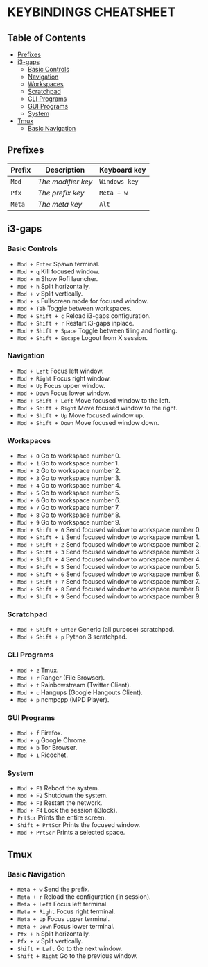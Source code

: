# KEYBINDINGS CHEATSHEET


## Table of Contents

 - [Prefixes](#prefixes)
 - [i3-gaps](#i3-gaps)
   - [Basic Controls](#basic-controls)
   - [Navigation](#navigation)
   - [Workspaces](#workspaces)
   - [Scratchpad](#scratchpad)
   - [CLI Programs](#cli-programs)
   - [GUI Programs](#gui-programs)
   - [System](#system)
 - [Tmux](#tmux)
   - [Basic Navigation](#basic-navigation)


## Prefixes

Prefix | Description | Keyboard key
-------|-------------|----
`Mod` | _The modifier key_ | `Windows key`
`Pfx` | _The prefix key_ | `Meta + w`
`Meta` | _The meta key_ | `Alt`


## i3-gaps

### Basic Controls

 - `Mod + Enter` Spawn terminal.
 - `Mod + q` Kill focused window.
 - `Mod + m` Show Rofi launcher.
 - `Mod + h` Split horizontally.
 - `Mod + v` Split vertically.
 - `Mod + s` Fullscreen mode for focused window.
 - `Mod + Tab` Toggle between workspaces.
 - `Mod + Shift + c` Reload i3-gaps configuration.
 - `Mod + Shift + r` Restart i3-gaps inplace.
 - `Mod + Shift + Space` Toggle between tiling and floating.
 - `Mod + Shift + Escape` Logout from X session.

### Navigation

 - `Mod + Left` Focus left window.
 - `Mod + Right` Focus right window.
 - `Mod + Up` Focus upper window.
 - `Mod + Down` Focus lower window.
 - `Mod + Shift + Left` Move focused window to the left.
 - `Mod + Shift + Right` Move focused window to the right.
 - `Mod + Shift + Up` Move focused window up.
 - `Mod + Shift + Down` Move focused window down.

### Workspaces

 - `Mod + 0` Go to workspace number 0.
 - `Mod + 1` Go to workspace number 1.
 - `Mod + 2` Go to workspace number 2.
 - `Mod + 3` Go to workspace number 3.
 - `Mod + 4` Go to workspace number 4.
 - `Mod + 5` Go to workspace number 5.
 - `Mod + 6` Go to workspace number 6.
 - `Mod + 7` Go to workspace number 7.
 - `Mod + 8` Go to workspace number 8.
 - `Mod + 9` Go to workspace number 9.
 - `Mod + Shift + 0` Send focused window to workspace number 0.
 - `Mod + Shift + 1` Send focused window to workspace number 1.
 - `Mod + Shift + 2` Send focused window to workspace number 2.
 - `Mod + Shift + 3` Send focused window to workspace number 3.
 - `Mod + Shift + 4` Send focused window to workspace number 4.
 - `Mod + Shift + 5` Send focused window to workspace number 5.
 - `Mod + Shift + 6` Send focused window to workspace number 6.
 - `Mod + Shift + 7` Send focused window to workspace number 7.
 - `Mod + Shift + 8` Send focused window to workspace number 8.
 - `Mod + Shift + 9` Send focused window to workspace number 9.

### Scratchpad

 - `Mod + Shift + Enter` Generic (all purpose) scratchpad.
 - `Mod + Shift + p` Python 3 scratchpad.

### CLI Programs

 - `Mod + z` Tmux.
 - `Mod + r` Ranger (File Browser).
 - `Mod + t` Rainbowstream (Twitter Client).
 - `Mod + c` Hangups (Google Hangouts Client).
 - `Mod + p` ncmpcpp (MPD Player).

### GUI Programs

 - `Mod + f` Firefox.
 - `Mod + g` Google Chrome.
 - `Mod + b` Tor Browser.
 - `Mod + i` Ricochet.

### System

 - `Mod + F1` Reboot the system.
 - `Mod + F2` Shutdown the system.
 - `Mod + F3` Restart the network.
 - `Mod + F4` Lock the session (i3lock).
 - `PrtScr` Prints the entire screen.
 - `Shift + PrtScr` Prints the focused window.
 - `Mod + PrtScr` Prints a selected space.


## Tmux

### Basic Navigation

 - `Meta + w` Send the prefix.
 - `Meta + r` Reload the configuration (in session).
 - `Meta + Left` Focus left terminal.
 - `Meta + Right` Focus right terminal.
 - `Meta + Up` Focus upper terminal.
 - `Meta + Down` Focus lower terminal.
 - `Pfx + h` Split horizontally.
 - `Pfx + v` Split vertically.
 - `Shift + Left` Go to the next window.
 - `Shift + Right` Go to the previous window.
